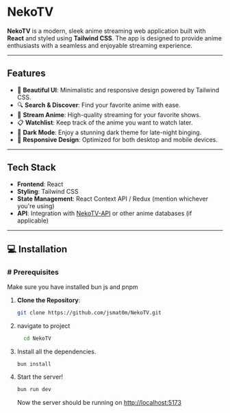 # NekoTV


**NekoTV** is a modern, sleek anime streaming web application built with **React** and styled using **Tailwind CSS**. The app is designed to provide anime enthusiasts with a seamless and enjoyable streaming experience.

---

## Features

- 🌟 **Beautiful UI**: Minimalistic and responsive design powered by Tailwind CSS.
- 🔍 **Search & Discover**: Find your favorite anime with ease.
- 🎥 **Stream Anime**: High-quality streaming for your favorite shows.
- 📋 **Watchlist**: Keep track of the anime you want to watch later.
- 🌙 **Dark Mode**: Enjoy a stunning dark theme for late-night binging.
- 📱 **Responsive Design**: Optimized for both desktop and mobile devices.

---

## Tech Stack

- **Frontend**: React
- **Styling**: Tailwind CSS
- **State Management**: React Context API / Redux (mention whichever you're using)
- **API**: Integration with [NekoTV-API](https://github.com/jsmat0m/NekoTV-API) or other anime databases (if applicable)

---

## <span id="installation">💻 Installation</span>

### # Prerequisites

Make sure you have installed bun js and pnpm

1. **Clone the Repository**:
   ```bash
   git clone https://github.com/jsmat0m/NekoTV.git
   ```

2. navigate to project

   ```bash
     cd NekoTV
   ```

3. Install all the dependencies.

   ```copy
   bun install
   ```

4. Start the server!

   ```bash
   bun run dev
   ```

   Now the server should be running on [http://localhost:5173](http://localhost:5173)
